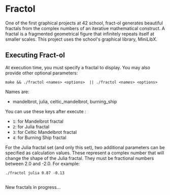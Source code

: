 # Fractol
One of the first graphical projects at 42 school, fract-ol generates beautiful fractals from the complex numbers of an iterative mathematical construct. A fractal is a fragmented geometrical figure that infinitely repeats itself at smaller scales. This project uses the school's graphical library, MiniLibX.

## Executing Fract-ol

At execution time, you must specify a fractal to display. You may also provide other optional parameters:

```shell
make && ./fractol <names> <options>  || ./fractol <names> <options>
```
Names are:
* mandelbrot, julia, celtic_mandelbrot, burning_ship

You can use these keys after execute :
* ```1```: for Mandelbrot fractal
* ```2```: for Julia fractal
* ```3```: for Celtic Mandelbrot fractal
* ```4```: for Burning Ship fractal

For the Julia fractal set (and only this set), two additional parameters can be specified as calculation values. These represent a complex number that will change the shape of the Julia fractal. They must be fractional numbers between 2.0 and -2.0. For example:

```shell
./fractol julia 0.87 -0.13
```
##
##
##
##
New fractals in progress...
